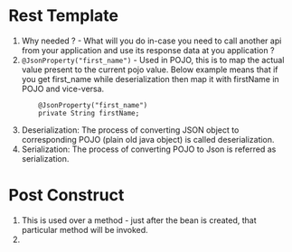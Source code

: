 <h1>Rest Template</h1>

1. Why needed ? - What will you do in-case you need to call another api from your application and use its response data at you application ?
2. ```@JsonProperty("first_name")``` - Used in POJO, this is to map the actual value present to the current pojo value. Below example means that if you get first_name while deserialization then map it with firstName in POJO and vice-versa.
    ```
        @JsonProperty("first_name")
        private String firstName;
   ```
3. Deserialization: The process of converting JSON object to corresponding POJO (plain old java object) is called deserialization.
4. Serialization: The process of converting POJO to Json is referred as serialization.


<h1>Post Construct</h1>

1. This is used over a method - just after the bean is created, that particular method will be invoked.
2. 